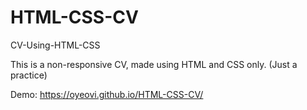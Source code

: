 # HTML-CSS-CV
CV-Using-HTML-CSS

This is a non-responsive CV, made using HTML and CSS only. (Just a practice)

Demo: https://oyeovi.github.io/HTML-CSS-CV/
